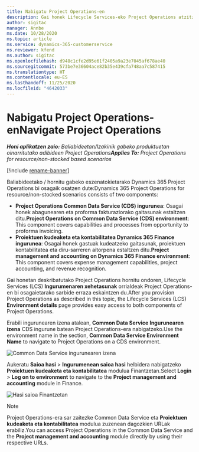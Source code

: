 ```yaml
---
title: Nabigatu Project Operations-en
description: Gai honek Lifecycle Services-eko Project Operations atzitzeari buruzko informazioa eskaintzen du.
author: sigitac
manager: Annbe
ms.date: 10/28/2020
ms.topic: article
ms.service: dynamics-365-customerservice
ms.reviewer: kfend
ms.author: sigitac
ms.openlocfilehash: d948c1cfe2d95e61f2405a9a23e7045af678ae40
ms.sourcegitcommit: 573be7e36604ace82b35e439cfa748aa7c587415
ms.translationtype: HT
ms.contentlocale: eu-ES
ms.lasthandoff: 11/25/2020
ms.locfileid: "4642033"
---
```

# <a name="navigate-project-operations"></a><span data-ttu-id="2613e-103">Nabigatu Project Operations-en</span><span class="sxs-lookup"><span data-stu-id="2613e-103">Navigate Project Operations</span></span>

<span data-ttu-id="2613e-104">_**Honi aplikatzen zaio:** Baliabideetan/Izakinik gabeko produktuetan oinarritutako adibideen Project Operations_</span><span class="sxs-lookup"><span data-stu-id="2613e-104">_**Applies To:** Project Operations for resource/non-stocked based scenarios_</span></span>

[!include [rename-banner](~/includes/cc-data-platform-banner.md)]

<span data-ttu-id="2613e-105">Baliabideetako / hornitu gabeko eszenatokietarako Dynamics 365 Project Operations bi osagaik osatzen dute:</span><span class="sxs-lookup"><span data-stu-id="2613e-105">Dynamics 365 Project Operations for resource/non-stocked scenarios consists of two components:</span></span> 

 - <span data-ttu-id="2613e-106">**Project Operations Common Data Service (CDS) ingurunea**: Osagai honek abagunearen eta proforma fakturaziorako gaitasunak estaltzen ditu.</span><span class="sxs-lookup"><span data-stu-id="2613e-106">**Project Operations on Common Data Service (CDS) environment**: This component covers capabilities and processes from opportunity to proforma invoicing.</span></span> 
 - <span data-ttu-id="2613e-107">**Proiektuen kudeaketa eta kontabilitatea Dynamics 365 Finance ingurunea**: Osagai honek gastuak kudeatzeko gaitasunak, proiektuen kontabilitatea eta diru-sarreren aitorpena estaltzen ditu.</span><span class="sxs-lookup"><span data-stu-id="2613e-107">**Project management and accounting on Dynamics 365 Finance environment**: This component covers expense management capabilities, project accounting, and revenue recognition.</span></span> 

<span data-ttu-id="2613e-108">Gai honetan deskribatutako Project Operations hornitu ondoren, Lifecycle Services (LCS) **Ingurumenaren xehetasunak** orrialdeak Project Operations-en bi osagaietarako sarbide erraza eskaintzen du.</span><span class="sxs-lookup"><span data-stu-id="2613e-108">After you provision Project Operations as described in this topic, the Lifecycle Services (LCS) **Environment details** page provides easy access to both components of Project Operations.</span></span>  

<span data-ttu-id="2613e-109">Erabili ingurunearen izena atalean, **Common Data Service Ingurunearen izena** CDS ingurune batean Project Operations-era nabigatzeko.</span><span class="sxs-lookup"><span data-stu-id="2613e-109">Use the environment name in the section, **Common Data Service Environment Name** to navigate to Project Operations on a CDS environment.</span></span> 

  ![Common Data Service ingurunearen izena](./media/environment-name.PNG)

<span data-ttu-id="2613e-111">Aukeratu **Saioa hasi** > **Ingurumenean saioa hasi** helbidera nabigatzeko **Proiektuen kudeaketa eta kontabilitatea** modulua Finantzetan.</span><span class="sxs-lookup"><span data-stu-id="2613e-111">Select **Login** > **Log on to environment** to navigate to the **Project management and accounting** module in Finance.</span></span>  

   ![Hasi saioa Finantzetan](./media/environment-login.PNG)

> [!NOTE]
> <span data-ttu-id="2613e-113">Project Operations-era sar zaitezke Common Data Service eta **Proiektuen kudeaketa eta kontabilitatea** modulua zuzenean dagozkien URLak erabiliz.</span><span class="sxs-lookup"><span data-stu-id="2613e-113">You can access Project Operations in the Common Data Service and the **Project management and accounting** module directly by using their respective URLs.</span></span> 
